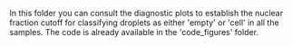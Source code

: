 In this folder you can consult the diagnostic plots to establish the nuclear fraction cutoff for classifying droplets as either 'empty' or 'cell' in all the samples. The code is already available in the 'code_figures' folder.
